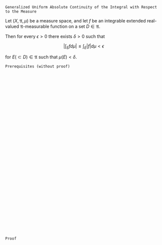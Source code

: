 ```
Generalized Uniform Absolute Continuity of the Integral with Respect to the Measure
```
Let $(X, \mathfrak{A}, \mu)$ be a measure space, and
let $f$ be an integrable extended real-valued $\mathfrak{A}$-measurable function on a set $D\in\mathfrak{A}$.

Then for every $\epsilon > 0$ there exists $\delta >0$ such that

$$
\Big| \int_E f d\mu \Big| \leq \int_E |f| d\mu < \epsilon
$$

for $E(\subset D)\in\mathfrak{A}$ such that $\mu(E)<\delta$.

```
Prerequisites (without proof)
```

<br>
<br>
<br>
<br>
<br>
<br>
<br>
<br>
<br>
<br>
<br>
<br>
<br>
<br>
<br>
<br>
<br>
<br>
<br>
<br>
<br>
<br>
<br>
<br>
<br>
<br>
<br>
<br>
<br>
<br>


```
Proof
```
